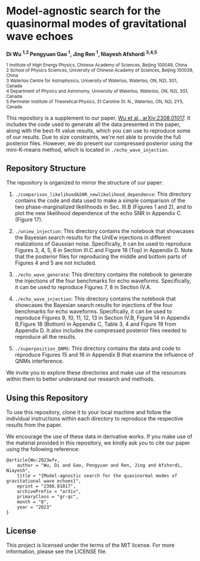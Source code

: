 # Model-agnostic search for the quasinormal modes of gravitational wave echoes
**Di Wu <sup>1,2</sup> Pengyuan Gao <sup>1</sup>, Jing Ren <sup>1</sup>, Niayesh Afshordi <sup>3,4,5</sup>**

<sup>1 Institute of High Energy Physics, Chinese Academy of Sciences, Beijing 100049, China</sup><br />
<sup>2 School of Physics Sciences, University of Chinese Academy of Sciences, Beijing 100039, China</sup><br />
<sup>3 Waterloo Centre for Astrophysics, University of Waterloo, Waterloo, ON, N2L 3G1, Canada</sup><br />
<sup>4 Department of Physics and Astronomy, University of Waterloo, Waterloo, ON, N2L 3G1,
Canada</sup><br />
<sup>5 Perimeter Institute of Theoretical Physics, 31 Caroline St. N., Waterloo, ON, N2L 2Y5, Canada</sup><br />

This repository is a supplement to our paper, [Wu et al., arXiv:2308.01017](https://arxiv.org/abs/2308.01017). It includes the code used to generate all the data presented in the paper, along with the best-fit value results, which you can use to reproduce some of our results. Due to size constraints, we're not able to provide the full posterior files. However, we do present our compressed posterior using the mini-K-means method, which is located in `./echo_wave_injection`.

## Repository Structure
The repository is organized to mirror the structure of our paper:

1. `./comparison_likelihood&SNR_newlikelihood_dependence`: This directory contains the code and data used to make a simple comparison of the two phase-marginalized likelihoods in Sec. III.B (Figures 1 and 2), and to plot the new likelihood dependence of the echo SNR in Appendix C (Figure 17).

2. `./uniew_injection`: This directory contains the notebook that showcases the Bayesian search results for the UniEw injections in different realizations of Gaussian noise. Specifically, it can be used to reproduce Figures 3, 4, 5, 6 in Section III.C and Figure 18 (Top) in Appendix D. Note that the posterior files for reproducing the middle and bottom parts of Figures 4 and 5 are not included.

3. `./echo_wave_generate`: This directory contains the notebook to generate the injections of the four benchmarks for echo waveforms. Specifically, it can be used to reproduce Figures 7, 8 in Section IV.A.

4. `./echo_wave_injection`: This directory contains the notebook that showcases the Bayesian search results for injections of the four benchmarks for echo waveforms. Specifically, it can be used to reproduce Figures 9, 10, 11, 12, 13 in Section IV.B, Figure 14 in Appendix B,Figure 18 (Bottom) in Appendix C, Table 3, 4 and Figure 19 from Appendix D. It also includes the compressed posterior files needed to reproduce all the results.

5. `./superposition_QNMS`: This directory contains the data and code to reproduce Figures 15 and 16 in Appendix B that examine the influence of QNMs interference.

We invite you to explore these directories and make use of the resources within them to better understand our research and methods.

## Using this Repository
To use this repository, clone it to your local machine and follow the individual instructions within each directory to reproduce the respective results from the paper.

We encourage the use of these data in derivative works. If you make use of the material provided in this repository, we kindly ask you to cite our paper using the following reference:

```
@article{Wu:2023wfv,
    author = "Wu, Di and Gao, Pengyuan and Ren, Jing and Afshordi, Niayesh",
    title = "{Model-agnostic search for the quasinormal modes of gravitational wave echoes}",
    eprint = "2308.01017",
    archivePrefix = "arXiv",
    primaryClass = "gr-qc",
    month = "8",
    year = "2023"
}
```

## License
This project is licensed under the terms of the MIT license. For more information, please see the LICENSE file.
